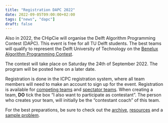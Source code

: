 ```yaml
---
title: "Registration DAPC 2022"
date: 2022-09-05T09:00:00+02:00
tags: ["news", "dapc"]
draft: false
---
```


Also in 2022, the CHipCie will organise the Delft Algorithm Programming Contest (DAPC). This event is free for all TU Delft
students. The best teams will qualify to represent the Delft University of Technology on the [Benelux Algorithm Programming Contest](https://2022.bapc.eu/).

The contest will take place on Saturday the 24th of September 2022. The program will be posted here on a later date.

Registration is done in the ICPC registration system, where all team members will need to make an account to sign up for the event.
Registration is available for [competing teams](https://icpc.global/private/teamRegistration/site/21780)
and [spectator teams](https://icpc.global/private/teamRegistration/site/23869).
When creating a team, **DO** tick the box “I also want to participate as contestant”.
The person who creates your team, will initially be the “contestant coach” of this team.

For the best preparations, be sure to check out the [archive](/archive), [resources](/resources) and a [sample problem](/sample).
